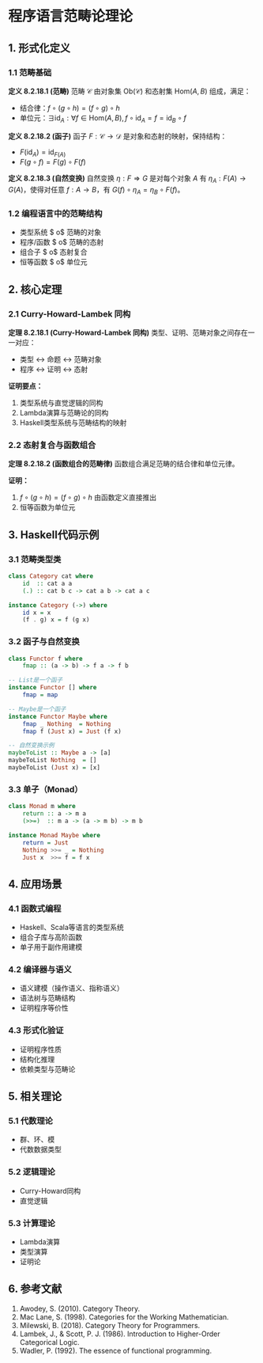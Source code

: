 # 程序语言范畴论理论

## 1. 形式化定义

### 1.1 范畴基础

**定义 8.2.18.1 (范畴)**
范畴 $\mathcal{C}$ 由对象集 $\text{Ob}(\mathcal{C})$ 和态射集 $\text{Hom}(A, B)$ 组成，满足：

- 结合律：$f \circ (g \circ h) = (f \circ g) \circ h$
- 单位元：$\exists \text{id}_A: \forall f \in \text{Hom}(A, B), f \circ \text{id}_A = f = \text{id}_B \circ f$

**定义 8.2.18.2 (函子)**
函子 $F: \mathcal{C} \rightarrow \mathcal{D}$ 是对象和态射的映射，保持结构：

- $F(\text{id}_A) = \text{id}_{F(A)}$
- $F(g \circ f) = F(g) \circ F(f)$

**定义 8.2.18.3 (自然变换)**
自然变换 $\eta: F \Rightarrow G$ 是对每个对象 $A$ 有 $\eta_A: F(A) \rightarrow G(A)$，使得对任意 $f: A \rightarrow B$，有 $G(f) \circ \eta_A = \eta_B \circ F(f)$。

### 1.2 编程语言中的范畴结构

- 类型系统 $ o$ 范畴的对象
- 程序/函数 $ o$ 范畴的态射
- 组合子 $ o$ 态射复合
- 恒等函数 $ o$ 单位元

## 2. 核心定理

### 2.1 Curry-Howard-Lambek 同构

**定理 8.2.18.1 (Curry-Howard-Lambek 同构)**
类型、证明、范畴对象之间存在一一对应：

- 类型 $\leftrightarrow$ 命题 $\leftrightarrow$ 范畴对象
- 程序 $\leftrightarrow$ 证明 $\leftrightarrow$ 态射

**证明要点：**

1. 类型系统与直觉逻辑的同构
2. Lambda演算与范畴论的同构
3. Haskell类型系统与范畴结构的映射

### 2.2 态射复合与函数组合

**定理 8.2.18.2 (函数组合的范畴律)**
函数组合满足范畴的结合律和单位元律。

**证明：**

1. $f \circ (g \circ h) = (f \circ g) \circ h$ 由函数定义直接推出
2. 恒等函数为单位元

## 3. Haskell代码示例

### 3.1 范畴类型类

```haskell
class Category cat where
    id  :: cat a a
    (.) :: cat b c -> cat a b -> cat a c

instance Category (->) where
    id x = x
    (f . g) x = f (g x)
```

### 3.2 函子与自然变换

```haskell
class Functor f where
    fmap :: (a -> b) -> f a -> f b

-- List是一个函子
instance Functor [] where
    fmap = map

-- Maybe是一个函子
instance Functor Maybe where
    fmap _ Nothing  = Nothing
    fmap f (Just x) = Just (f x)

-- 自然变换示例
maybeToList :: Maybe a -> [a]
maybeToList Nothing  = []
maybeToList (Just x) = [x]
```

### 3.3 单子（Monad）

```haskell
class Monad m where
    return :: a -> m a
    (>>=)  :: m a -> (a -> m b) -> m b

instance Monad Maybe where
    return = Just
    Nothing >>= _ = Nothing
    Just x  >>= f = f x
```

## 4. 应用场景

### 4.1 函数式编程

- Haskell、Scala等语言的类型系统
- 组合子库与高阶函数
- 单子用于副作用建模

### 4.2 编译器与语义

- 语义建模（操作语义、指称语义）
- 语法树与范畴结构
- 证明程序等价性

### 4.3 形式化验证

- 证明程序性质
- 结构化推理
- 依赖类型与范畴论

## 5. 相关理论

### 5.1 代数理论

- 群、环、模
- 代数数据类型

### 5.2 逻辑理论

- Curry-Howard同构
- 直觉逻辑

### 5.3 计算理论

- Lambda演算
- 类型演算
- 证明论

## 6. 参考文献

1. Awodey, S. (2010). Category Theory.
2. Mac Lane, S. (1998). Categories for the Working Mathematician.
3. Milewski, B. (2018). Category Theory for Programmers.
4. Lambek, J., & Scott, P. J. (1986). Introduction to Higher-Order Categorical Logic.
5. Wadler, P. (1992). The essence of functional programming.
